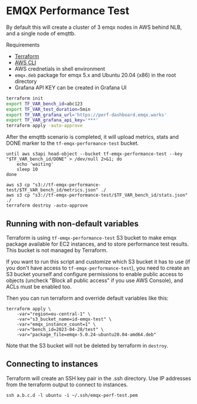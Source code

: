 # EMQX Performance Test

By default this will create a cluster of 3 emqx nodes in AWS behind NLB, and a single node of emqttb.

Requirements
- [Terraform](https://developer.hashicorp.com/terraform/downloads)
- [AWS CLI](https://docs.aws.amazon.com/cli/latest/userguide/getting-started-install.html)
- AWS crednetials in shell environment
- `emqx.deb` package for emqx 5.x and Ubuntu 20.04 (x86) in the root directory
- Grafana API KEY can be created in Grafana UI

```bash
terraform init
export TF_VAR_bench_id=abc123
export TF_VAR_test_duration=5min
export TF_VAR_grafana_url='https://perf-dashboard.emqx.works'
export TF_VAR_grafana_api_key='***'
terraform apply -auto-approve
```

After the emqttb scenario is completed, it will upload metrics, stats and DONE marker to the `tf-emqx-performance-test` bucket.

```
until aws s3api head-object --bucket tf-emqx-performance-test --key "$TF_VAR_bench_id/DONE" > /dev/null 2>&1; do
    echo 'waiting'
    sleep 10
done

aws s3 cp "s3://tf-emqx-performance-test/$TF_VAR_bench_id/metrics.json" ./
aws s3 cp "s3://tf-emqx-performance-test/$TF_VAR_bench_id/stats.json" ./
terraform destroy -auto-approve
```

## Running with non-default variables

Terraform is using `tf-emqx-performance-test` S3 bucket to make emqx package available for EC2 instances, and to store performance test results. This bucket is not managed by Terraform.

If you want to run this script and customize which S3 bucket it has to use (if you don't have access to `tf-emqx-performance-test`), you need to create an S3 bucket yourself and configure permissions to enable public access to objects (uncheck "Block all public access" if you use AWS Console), and ACLs must be enabled too.

Then you can run terraform and override default variables like this:

```
terraform apply \
    -var="region=eu-central-1" \
    -var="s3_bucket_name=id-emqx-test" \
    -var="emqx_instance_count=1" \
    -var="bench_id=2023-04-28/test" \
    -var="package_file=emqx-5.0.24-ubuntu20.04-amd64.deb"
```

Note that the S3 bucket will not be deleted by terraform in `destroy`.

## Connecting to instances

Terraform will create an SSH key pair in the .ssh directory. Use IP addresses from the terraform output to connect to instances.

```
ssh a.b.c.d -l ubuntu -i ~/.ssh/emqx-perf-test.pem
```
